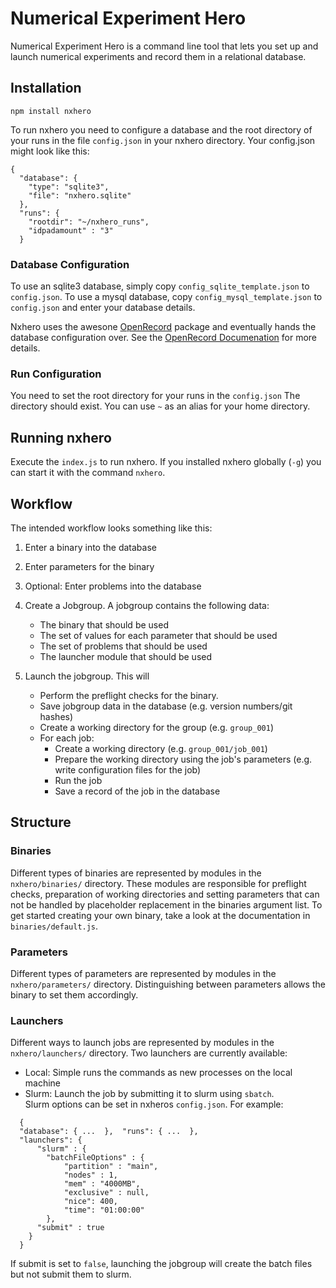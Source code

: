 # Numerical Experiment Hero

Numerical Experiment Hero is a command line tool 
that lets you set up and launch numerical experiments 
and record them in a relational database.
 
## Installation

````
npm install nxhero
````

To run nxhero you need to configure a database and the root directory
of your runs in the file `config.json` in your nxhero directory.
Your config.json might look like this:
````
{
  "database": {
    "type": "sqlite3",
    "file": "nxhero.sqlite"
  },
  "runs": {
    "rootdir": "~/nxhero_runs",
    "idpadamount" : "3"
  }
````
### Database Configuration
To use an sqlite3 database, simply copy `config_sqlite_template.json`
 to `config.json`.
To use a mysql database, copy `config_mysql_template.json` 
to `config.json` and enter your database details.

Nxhero uses the awesone [OpenRecord](https://github.com/PhilWaldmann/openrecord)
package and eventually hands the database configuration over. 
See the 
[OpenRecord Documenation](https://github.com/PhilWaldmann/openrecord/blob/master/documentation/Home.md)
for more details.

### Run Configuration
You need to set the root directory for your runs in the `config.json`
The directory should exist. 
You can use `~` as an alias for your home directory.

## Running nxhero
Execute the `index.js` to run nxhero.
If you installed nxhero globally (`-g`)
you can start it with the command `nxhero`.

## Workflow

The intended workflow looks something like this:

1) Enter a binary into the database  

2) Enter parameters for the binary  

3) Optional: Enter problems into the database  

4) Create a Jobgroup. A jobgroup contains the following data:    
   - The binary that should be used
   - The set of values for each parameter that should be used
   - The set of problems that should be used
   - The launcher module that should be used
    
5) Launch the jobgroup. This will 
   - Perform the preflight checks for the binary.
   - Save jobgroup data in the database (e.g. version numbers/git hashes)
   - Create a working directory for the group (e.g. `group_001`)
   - For each job:  
     - Create a working directory (e.g. `group_001/job_001`)
     - Prepare the working directory using the job's parameters
       (e.g. write configuration files for the job)  
     - Run the job
     - Save a record of the job in the database  

    
 ## Structure
 
 ### Binaries
 Different types of binaries are represented by 
 modules in the `nxhero/binaries/` directory.
 These modules are responsible for preflight checks,
 preparation of working directories and setting parameters that
 can not be handled by placeholder replacement in the binaries argument
 list.
 To get started creating your own binary, take a look 
 at the documentation in `binaries/default.js`.
 
 
 ### Parameters
 Different types of parameters are represented by 
 modules in the `nxhero/parameters/` directory.
 Distinguishing between parameters allows the binary
 to set them accordingly.
  
### Launchers
  Different ways to launch jobs are represented by 
 modules in the `nxhero/launchers/` directory.
 Two launchers are currently available:
 - Local: Simple runs the commands as new processes on the local machine
 - Slurm: Launch the job by submitting it to slurm using `sbatch`.  
   Slurm options can be set in nxheros `config.json`. For example:
   
````
  {
  "database": { ...  },  "runs": { ...  },  
  "launchers": {
      "slurm" : {
        "batchFileOptions" : {
            "partition" : "main",
            "nodes" : 1,
            "mem" : "4000MB",
            "exclusive" : null,
            "nice": 400,
            "time": "01:00:00"
        },
      "submit" : true
    }
  }
````
If submit is set to `false`, launching the jobgroup will create
the batch files but not submit them to slurm.
 

